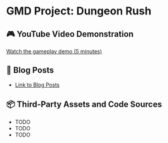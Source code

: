 # GMD Project: Dungeon Rush

## 🎮 YouTube Video Demonstration
[Watch the gameplay demo (5 minutes)](https://youtube.com/your-demo-link)

## 📝 Blog Posts
- [Link to Blog Posts](blogposts)

## 📦 Third-Party Assets and Code Sources
- TODO
- TODO
- TODO
